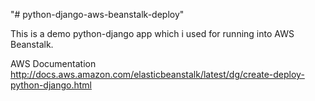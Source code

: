 "# python-django-aws-beanstalk-deploy" 

This is a demo python-django app which i used for running into AWS Beanstalk.

AWS Documentation http://docs.aws.amazon.com/elasticbeanstalk/latest/dg/create-deploy-python-django.html

